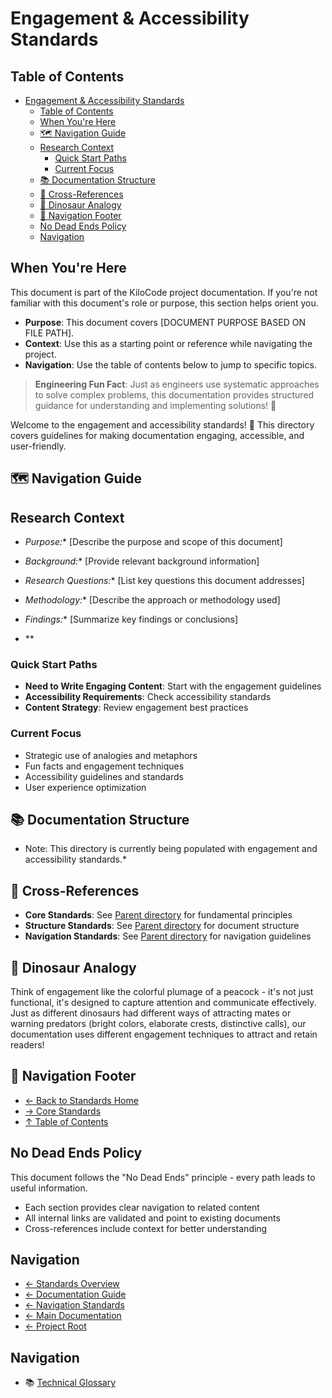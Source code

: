 # Engagement & Accessibility Standards
## Table of Contents

- [Engagement & Accessibility Standards](#engagement-accessibility-standards)
  - [Table of Contents](#table-of-contents)
  - [When You're Here](#when-youre-here)
  - [🗺️ Navigation Guide](#-navigation-guide)
  - [Research Context](#research-context)
    - [Quick Start Paths](#quick-start-paths)
    - [Current Focus](#current-focus)
  - [📚 Documentation Structure](#-documentation-structure)
  - [🔗 Cross-References](#-crossreferences)
  - [🦕 Dinosaur Analogy](#-dinosaur-analogy)
  - [🧭 Navigation Footer](#-navigation-footer)
  - [No Dead Ends Policy](#no-dead-ends-policy)
  - [Navigation](#navigation)

## When You're Here

This document is part of the KiloCode project documentation. If you're not familiar with this
document's role or purpose, this section helps orient you.

- **Purpose**: This document covers \[DOCUMENT PURPOSE BASED ON FILE PATH].
- **Context**: Use this as a starting point or reference while navigating the project.
- **Navigation**: Use the table of contents below to jump to specific topics.

> **Engineering Fun Fact**: Just as engineers use systematic approaches to solve complex problems,
> this documentation provides structured guidance for understanding and implementing solutions! 🔧

Welcome to the engagement and accessibility standards! 🎯 This directory covers guidelines for
making documentation engaging, accessible, and user-friendly.

## 🗺️ Navigation Guide

## Research Context

- *Purpose:*\* \[Describe the purpose and scope of this document]

- *Background:*\* \[Provide relevant background information]

- *Research Questions:*\* \[List key questions this document addresses]

- *Methodology:*\* \[Describe the approach or methodology used]

- *Findings:*\* \[Summarize key findings or conclusions]
- \*\*

### Quick Start Paths

- **Need to Write Engaging Content**: Start with the engagement guidelines
- **Accessibility Requirements**: Check accessibility standards
- **Content Strategy**: Review engagement best practices

### Current Focus
- Strategic use of analogies and metaphors
- Fun facts and engagement techniques
- Accessibility guidelines and standards
- User experience optimization

## 📚 Documentation Structure
- Note: This directory is currently being populated with engagement and accessibility standards.\*

## 🔗 Cross-References

- **Core Standards**: See [Parent directory](../core/) for fundamental principles
- **Structure Standards**: See [Parent directory](../structure/) for document structure
- **Navigation Standards**: See [Parent directory](../navigation/) for navigation guidelines

## 🦕 Dinosaur Analogy

Think of engagement like the colorful plumage of a peacock - it's not just functional, it's designed
to capture attention and communicate effectively. Just as different dinosaurs had different ways of
attracting mates or warning predators (bright colors, elaborate crests, distinctive calls), our
documentation uses different engagement techniques to attract and retain readers!

## 🧭 Navigation Footer
- [← Back to Standards Home](../README.md)
- [→ Core Standards](../core/README.md)
- [↑ Table of Contents](../README.md)

## No Dead Ends Policy

This document follows the "No Dead Ends" principle - every path leads to useful information.
- Each section provides clear navigation to related content
- All internal links are validated and point to existing documents
- Cross-references include context for better understanding

## Navigation
- [← Standards Overview](README.md)
- [← Documentation Guide](../DOCUMENTATION_GUIDE.md)
- [← Navigation Standards](navigation/README.md)
- [← Main Documentation](../README.md)
- [← Project Root](../../README.md)

## Navigation

- 📚 [Technical Glossary](../GLOSSARY.md)


